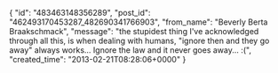  {
   "id": "483463148356289",
   "post_id": "462493170453287_482690341766903",
   "from_name": "Beverly Berta Braakschmack",
   "message": "the stupidest thing I've acknowledged through all this, is when dealing with humans, \"ignore then and they go away\" always works... Ignore the law and it never goes away... :(",
   "created_time": "2013-02-21T08:28:06+0000"
 }
